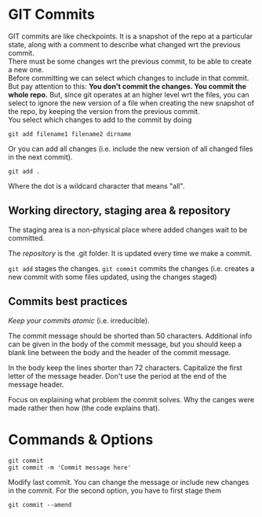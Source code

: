 # GIT Commits

GIT commits are like checkpoints. It is a snapshot of the repo at a particular state, along with a comment to describe what changed wrt the previous commit.  
There must be some changes wrt the previous commit, to be able to create a new one.  
Before committing we can select which changes to include in that commit. But pay attention to this: 
**You don't commit the changes. You commit the whole repo.**
But, since git operates at an higher level wrt the files, you can select to ignore the new version of a file when creating the new snapshot of the repo, by keeping the version from the previous commit.  
You select which changes to add to the commit by doing 
```
git add filename1 filename2 dirname
```
Or you can add all changes (i.e. include the new version of all changed files in the next commit). 
```
git add .
```
Where the dot is a wildcard character that means "all".

## Working directory, staging area & repository

The staging area is a non-physical place where added changes wait to be committed.

The *repository* is the .git folder. It is updated every time we make a commit.

`git add` stages the changes. `git commit` commits the changes (i.e. creates a new commit with some files updated, using the changes staged)

## Commits best practices

*Keep your commits atomic* (i.e. irreducible).  

The commit message should be shorted than 50 characters. Additional info can be given in the body of the commit message, but you should keep a blank line between the body and the header of the commit message. 

In the body keep the lines shorter than 72 characters.
Capitalize the first letter of the message header. Don't use the period at the end of the message header.

Focus on explaining what problem the commit solves. Why the canges were made rather then how (the code explains that).

# Commands & Options

```
git commit 
git commit -m 'Commit message here'
```

Modify last commit. You can change the message or include new changes in the commit. For the second option, you have to first stage them
```
git commit --amend
```

